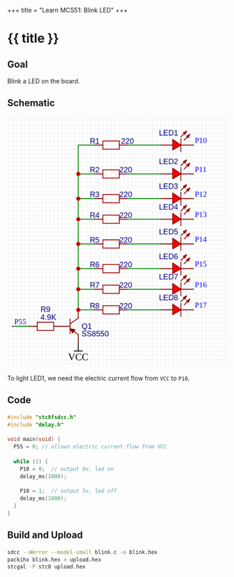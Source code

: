 +++
title = "Learn MCS51: Blink LED"
+++

# {{ title }}

## Goal

Blink a LED on the board.

## Schematic

![](/assets/images/mcs51-pinecore-pi-nano-led.png)

To light LED1, we need the electric current flow from `VCC` to `P10`.

## Code

```cpp
#include "stc8fsdcc.h"
#include "delay.h"

void main(void) {
  P55 = 0; // allows electric current flow from VCC

  while (1) {
    P10 = 0;  // output 0v, led on
    delay_ms(1000);

    P10 = 1;  // output 5v, led off
    delay_ms(1000);
  }
}
```

## Build and Upload

```bash
sdcc --Werror --model-small blink.c -o blink.hex
packihx blink.hex > upload.hex
stcgal -P stc8 upload.hex
```

